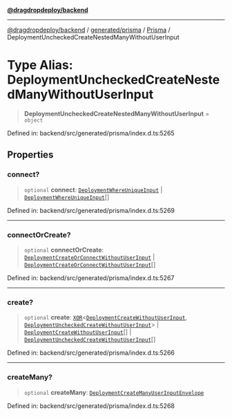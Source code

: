 [**@dragdropdeploy/backend**](../../../../../README.md)

***

[@dragdropdeploy/backend](../../../../../README.md) / [generated/prisma](../../../README.md) / [Prisma](../README.md) / DeploymentUncheckedCreateNestedManyWithoutUserInput

# Type Alias: DeploymentUncheckedCreateNestedManyWithoutUserInput

> **DeploymentUncheckedCreateNestedManyWithoutUserInput** = `object`

Defined in: backend/src/generated/prisma/index.d.ts:5265

## Properties

### connect?

> `optional` **connect**: [`DeploymentWhereUniqueInput`](DeploymentWhereUniqueInput.md) \| [`DeploymentWhereUniqueInput`](DeploymentWhereUniqueInput.md)[]

Defined in: backend/src/generated/prisma/index.d.ts:5269

***

### connectOrCreate?

> `optional` **connectOrCreate**: [`DeploymentCreateOrConnectWithoutUserInput`](DeploymentCreateOrConnectWithoutUserInput.md) \| [`DeploymentCreateOrConnectWithoutUserInput`](DeploymentCreateOrConnectWithoutUserInput.md)[]

Defined in: backend/src/generated/prisma/index.d.ts:5267

***

### create?

> `optional` **create**: [`XOR`](XOR.md)\<[`DeploymentCreateWithoutUserInput`](DeploymentCreateWithoutUserInput.md), [`DeploymentUncheckedCreateWithoutUserInput`](DeploymentUncheckedCreateWithoutUserInput.md)\> \| [`DeploymentCreateWithoutUserInput`](DeploymentCreateWithoutUserInput.md)[] \| [`DeploymentUncheckedCreateWithoutUserInput`](DeploymentUncheckedCreateWithoutUserInput.md)[]

Defined in: backend/src/generated/prisma/index.d.ts:5266

***

### createMany?

> `optional` **createMany**: [`DeploymentCreateManyUserInputEnvelope`](DeploymentCreateManyUserInputEnvelope.md)

Defined in: backend/src/generated/prisma/index.d.ts:5268
